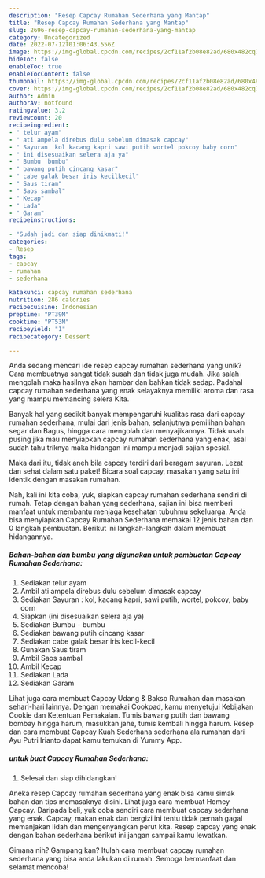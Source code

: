 ```yaml
---
description: "Resep Capcay Rumahan Sederhana yang Mantap"
title: "Resep Capcay Rumahan Sederhana yang Mantap"
slug: 2696-resep-capcay-rumahan-sederhana-yang-mantap
category: Uncategorized
date: 2022-07-12T01:06:43.556Z
image: https://img-global.cpcdn.com/recipes/2cf11af2b08e82ad/680x482cq70/capcay-rumahan-sederhana-foto-resep-utama.jpg
hideToc: false
enableToc: true
enableTocContent: false
thumbnail: https://img-global.cpcdn.com/recipes/2cf11af2b08e82ad/680x482cq70/capcay-rumahan-sederhana-foto-resep-utama.jpg
cover: https://img-global.cpcdn.com/recipes/2cf11af2b08e82ad/680x482cq70/capcay-rumahan-sederhana-foto-resep-utama.jpg
author: Admin
authorAv: notfound
ratingvalue: 3.2
reviewcount: 20
recipeingredient:
- " telur ayam"
- " ati ampela direbus dulu sebelum dimasak capcay"
- " Sayuran  kol kacang kapri sawi putih wortel pokcoy baby corn"
- " ini disesuaikan selera aja ya"
- " Bumbu  bumbu"
- " bawang putih cincang kasar"
- " cabe galak besar iris kecilkecil"
- " Saus tiram"
- " Saos sambal"
- " Kecap"
- " Lada"
- " Garam"
recipeinstructions:

- "Sudah jadi dan siap dinikmati!"
categories:
- Resep
tags:
- capcay
- rumahan
- sederhana

katakunci: capcay rumahan sederhana 
nutrition: 286 calories
recipecuisine: Indonesian
preptime: "PT39M"
cooktime: "PT53M"
recipeyield: "1"
recipecategory: Dessert

---
```





Anda sedang mencari ide resep capcay rumahan sederhana yang unik? Cara membuatnya sangat tidak susah dan tidak juga mudah. Jika salah mengolah maka hasilnya akan hambar dan bahkan tidak sedap. Padahal capcay rumahan sederhana yang enak selayaknya memiliki aroma dan rasa yang mampu memancing selera Kita.





Banyak hal yang sedikit banyak mempengaruhi kualitas rasa dari capcay rumahan sederhana, mulai dari jenis bahan, selanjutnya pemilihan bahan segar dan Bagus, hingga cara mengolah dan menyajikannya. Tidak usah pusing jika mau menyiapkan capcay rumahan sederhana yang enak,      asal sudah tahu triknya maka hidangan ini mampu menjadi sajian spesial.














Maka dari itu, tidak aneh bila capcay terdiri dari beragam sayuran. Lezat dan sehat dalam satu paket! Bicara soal capcay, masakan yang satu ini identik dengan masakan rumahan.






Nah, kali ini kita coba, yuk, siapkan capcay rumahan sederhana sendiri di rumah. Tetap dengan bahan yang sederhana, sajian ini bisa memberi manfaat untuk membantu menjaga kesehatan tubuhmu sekeluarga. Anda bisa menyiapkan Capcay Rumahan Sederhana memakai 12 jenis bahan dan 0 langkah pembuatan. Berikut ini langkah-langkah dalam membuat hidangannya.

<!--inarticleads1-->

##### Bahan-bahan dan bumbu yang digunakan untuk pembuatan Capcay Rumahan Sederhana:

1. Sediakan  telur ayam
1. Ambil  ati ampela direbus dulu sebelum dimasak capcay
1. Sediakan  Sayuran : kol, kacang kapri, sawi putih, wortel, pokcoy, baby corn
1. Siapkan  (ini disesuaikan selera aja ya)
1. Sediakan  Bumbu - bumbu
1. Sediakan  bawang putih cincang kasar
1. Sediakan  cabe galak besar iris kecil-kecil
1. Gunakan  Saus tiram
1. Ambil  Saos sambal
1. Ambil  Kecap
1. Sediakan  Lada
1. Sediakan  Garam


Lihat juga cara membuat Capcay Udang &amp; Bakso Rumahan dan masakan sehari-hari lainnya. Dengan memakai Cookpad, kamu menyetujui Kebijakan Cookie dan Ketentuan Pemakaian. Tumis bawang putih dan bawang bombay hingga harum, masukkan jahe, tumis kembali hingga harum. Resep dan cara membuat Capcay Kuah Sederhana sederhana ala rumahan dari Ayu Putri Irianto dapat kamu temukan di Yummy App. 

<!--inarticleads2-->

#####  untuk buat Capcay Rumahan Sederhana:


1. Selesai dan siap dihidangkan!

Aneka resep Capcay rumahan sederhana yang enak bisa kamu simak bahan dan tips memasaknya disini. Lihat juga cara membuat Homey Capcay. Daripada beli, yuk coba sendiri cara membuat capcay sederhana yang enak. Capcay, makan enak dan bergizi ini tentu tidak pernah gagal memanjakan lidah dan mengenyangkan perut kita. Resep capcay yang enak dengan bahan sederhana berikut ini jangan sampai kamu lewatkan. 

Gimana nih? Gampang kan? Itulah cara membuat capcay rumahan sederhana yang bisa anda lakukan di rumah. Semoga bermanfaat dan selamat mencoba!
